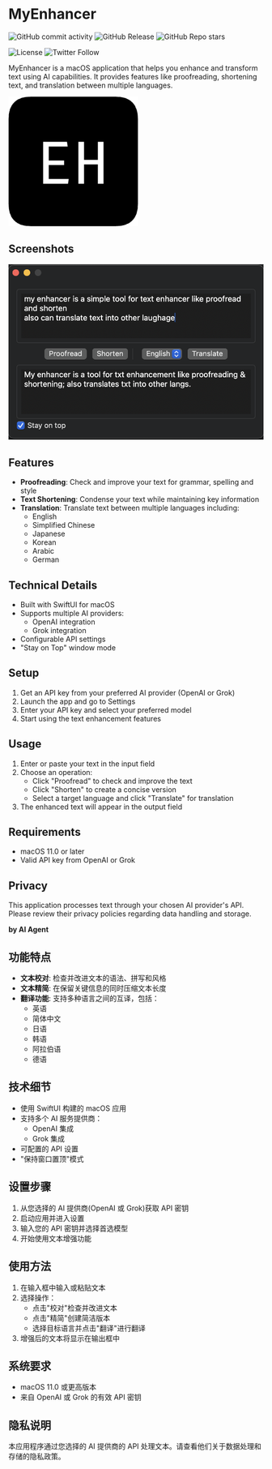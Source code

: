 # MyEnhancer

![GitHub commit activity](https://img.shields.io/github/commit-activity/w/ethanzhrepo/MyEnhancer)
![GitHub Release](https://img.shields.io/github/v/release/ethanzhrepo/MyEnhancer)
![GitHub Repo stars](https://img.shields.io/github/stars/ethanzhrepo/MyEnhancer)

![License](https://img.shields.io/github/license/ethanzhrepo/MyEnhancer)
![Twitter Follow](https://img.shields.io/twitter/follow/0x99_Ethan?style=social)

MyEnhancer is a macOS application that helps you enhance and transform text using AI capabilities. It provides features like proofreading, shortening text, and translation between multiple languages.

![logo](./MyEnhancer/Assets.xcassets/AppIcon.appiconset/r256.png)

## Screenshots

![Main](./screenshots/a1.png)

## Features

- **Proofreading**: Check and improve your text for grammar, spelling and style
- **Text Shortening**: Condense your text while maintaining key information
- **Translation**: Translate text between multiple languages including:
  - English
  - Simplified Chinese
  - Japanese
  - Korean
  - Arabic
  - German

## Technical Details

- Built with SwiftUI for macOS
- Supports multiple AI providers:
  - OpenAI integration
  - Grok integration
- Configurable API settings
- "Stay on Top" window mode

## Setup

1. Get an API key from your preferred AI provider (OpenAI or Grok)
2. Launch the app and go to Settings
3. Enter your API key and select your preferred model
4. Start using the text enhancement features

## Usage

1. Enter or paste your text in the input field
2. Choose an operation:
   - Click "Proofread" to check and improve the text
   - Click "Shorten" to create a concise version
   - Select a target language and click "Translate" for translation
3. The enhanced text will appear in the output field

## Requirements

- macOS 11.0 or later
- Valid API key from OpenAI or Grok

## Privacy

This application processes text through your chosen AI provider's API. Please review their privacy policies regarding data handling and storage.


**by AI Agent**


## 功能特点

- **文本校对**: 检查并改进文本的语法、拼写和风格
- **文本精简**: 在保留关键信息的同时压缩文本长度
- **翻译功能**: 支持多种语言之间的互译，包括：
  - 英语
  - 简体中文
  - 日语
  - 韩语
  - 阿拉伯语
  - 德语

## 技术细节

- 使用 SwiftUI 构建的 macOS 应用
- 支持多个 AI 服务提供商：
  - OpenAI 集成
  - Grok 集成
- 可配置的 API 设置
- "保持窗口置顶"模式

## 设置步骤

1. 从您选择的 AI 提供商(OpenAI 或 Grok)获取 API 密钥
2. 启动应用并进入设置
3. 输入您的 API 密钥并选择首选模型
4. 开始使用文本增强功能

## 使用方法

1. 在输入框中输入或粘贴文本
2. 选择操作：
   - 点击"校对"检查并改进文本
   - 点击"精简"创建简洁版本
   - 选择目标语言并点击"翻译"进行翻译
3. 增强后的文本将显示在输出框中

## 系统要求

- macOS 11.0 或更高版本
- 来自 OpenAI 或 Grok 的有效 API 密钥

## 隐私说明

本应用程序通过您选择的 AI 提供商的 API 处理文本。请查看他们关于数据处理和存储的隐私政策。

